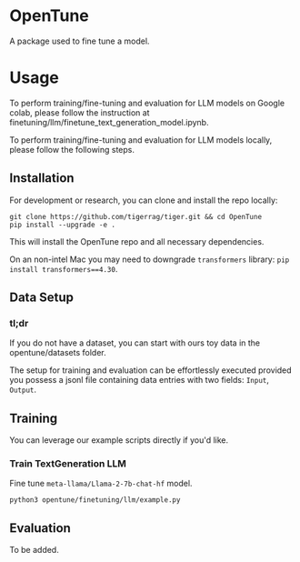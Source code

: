 
# OpenTune

A package used to fine tune a model.

# Usage

To perform training/fine-tuning and evaluation for LLM models on Google colab, please follow the instruction at finetuning/llm/finetune_text_generation_model.ipynb.

To perform training/fine-tuning and evaluation for LLM models locally, please follow the following steps.

## Installation

For development or research, you can clone and install the repo locally:

```shell
git clone https://github.com/tigerrag/tiger.git && cd OpenTune
pip install --upgrade -e .
```

This will install the OpenTune repo and all necessary dependencies.

On an non-intel Mac you may need to downgrade `transformers` library: `pip install transformers==4.30`.

## Data Setup

### tl;dr

If you do not have a dataset, you can start with ours toy data in the opentune/datasets folder.

The setup for training and evaluation can be effortlessly executed provided you possess a jsonl file containing data entries with two fields: `Input`, `Output`.

## Training

You can leverage our example scripts directly if you'd like.

### Train TextGeneration LLM

Fine tune `meta-llama/Llama-2-7b-chat-hf` model.

```shell
python3 opentune/finetuning/llm/example.py
```

## Evaluation

To be added.
